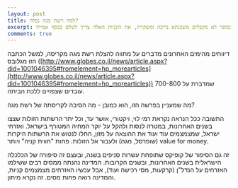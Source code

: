 ```yaml
---
layout: post
title: למה רשת מגה נפלה?
excerpt: התשובה ברורה - לקניות בסופר לא מקבלים משכנתא נדיבה ומשקרת, את הקניות האלה צריך לשלם בכסף אמיתי.
comments: true
---
```

דיווחים מהימים האחרונים מדברים על מתווה להצלת רשת מגה מקריסה, למשל הכתבה הזו מגלובס ([http://www.globes.co.il/news/article.aspx?did=1001046395#fromelement=hp_morearticles](http://www.globes.co.il/news/article.aspx?did=1001046395#fromelement=hp_morearticles)) שמדברת על 700-800 עובדים שצפויים ללכת הביתה.

מה שמעניין בפרשה הזו, הוא כמובן - מה הסיבה לקריסתה של רשת מגה?

התשובה ככל הנראה נקראת רמי לוי, ויקטורי, אושר עד, וכל יתר הרשתות הזולות שצצו בשנים האחרונות, במטרה לנסות ולהקל על יוקר המחיה המטורף בישראל. ואזרחי ישראל, שמצמצמים עוד ועוד את ההוצאה על מזון, החלו לנטוש את הרשתות היקרות (שופרסל, מגה) ולעבור אל הזולות. פחות "חווית קניה" ויותר value for money.

זה גם הסיפור של קופיקס שתופחת עשרות סניפים בשנה, ובעצם זה סיפורה של הכלכלה הישראלית בשנים האחרונות, ובשנים הקרובות. המדינה נהנתה ממסים רבים ששילמו האזרחים על הנדל"ן (קרקעות, מסי רכישה ועוד), אבל עכשיו האזרחים מצמצמים קניות, והמדינה רואה פחות מסים.
זה נקרא מיתון.

